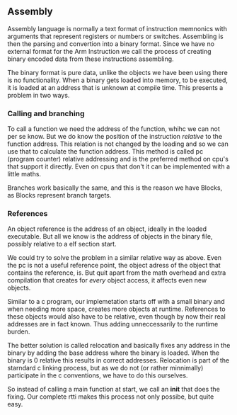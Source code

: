 ## Assembly

Assembly language is normally a text format of instruction memnonics with arguments that represent registers or numbers or switches. Assembling is then the parsing and convertion into a binary format. Since we have no external format for the Arm Instruction we call the process of creating binary encoded data from these instructions assembling.

The binary format is pure data, unlike the objects we have been using there is no functionality. When a binary gets loaded into memory, to be executed, it is loaded at an address that is unknown at compile time. This presents a problem in two ways.

### Calling and branching

To call a function we need the address of the function, whihc we can not per se know. But we do know the position of the instruction *relative* to the function address. This relation is not changed by the loading and so we can use that to calculate the function address. This method is called pc (program counter) relative addressing and is the preferred method on cpu's that support it directly. Even on cpus that don't it can be implemented with a little maths.

Branches work basically the same, and this is the reason we have Blocks, as Blocks represent branch targets.

### References

An object reference is the address of an object, ideally in the loaded executable. But all we know is the address of objects in the binary file, possibly relative to a elf section start.

We could try to solve the problem in a similar relative way as above. Even the pc is not a useful reference point, the object adress of the object that contains the reference, is. But quit apart from the math overhead and extra compilation that creates for *every* object access, it affects even new objects.

Similar to a c program, our implemetation starts off with a small binary and when needing more space, creates more objects at runtime. References to these objects would also have to be relative, even though by now their real addresses are in fact known. Thus adding unneccessarily to the runtime burden.

The better solution is called relocation and basically fixes any address in the binary by adding the base address where the binary is loaded. When the binary is 0 relative this results in correct addresses. Relocation is part of the starndard c linking process, but as we do not (or rather minnimally) participate in the c conventions, we have to do this ourselves.

So instead of calling a main function at start, we call an __init__ that does the fixing. Our complete rtti makes this process not only possibe, but quite easy.
